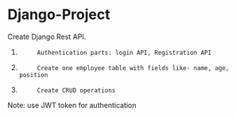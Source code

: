 # Django-Project
Create Django Rest API.
1.          Authentication parts: login API, Registration API
2.          Create one employee table with fields like- name, age, position
3.          Create CRUD operations
Note: use JWT token for authentication
